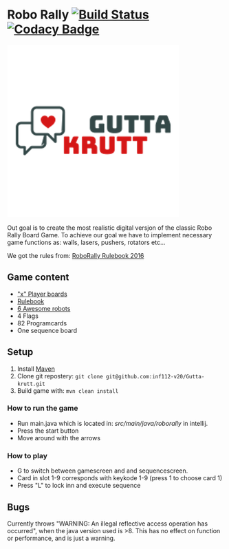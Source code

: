 # Robo Rally [![Build Status](https://travis-ci.com/inf112-v20/Gutta-krutt.svg?branch=master)](https://travis-ci.com/inf112-v20/Gutta-krutt) [![Codacy Badge](https://api.codacy.com/project/badge/Grade/bb70fbcc87ab437c85e2f1a17cf31c35)](https://www.codacy.com/gh/inf112-v20/Gutta-krutt?utm_source=github.com&amp;utm_medium=referral&amp;utm_content=inf112-v20/Gutta-krutt&amp;utm_campaign=Badge_Grade)

![Logo](https://github.com/inf112-v20/Gutta-krutt/blob/master/assets/logo.png)

Out goal is to create the most realistic digital versjon of the classic Robo Rally Board Game. To achieve our goal we have to implement necessary game functions as: walls, lasers, pushers, rotators etc...

We got the rules from: [RoboRally Rulebook 2016](https://media.wizards.com/2015/rules/robo_rally_rules.pdf)

## Game content
-   ["x" Player boards](https://github.com/inf112-v20/Gutta-krutt/tree/master/assets/Maps)
-   [Rulebook]()
-   [6 Awesome robots](https://github.com/inf112-v20/Gutta-krutt/tree/master/assets/Robots)
-   4 Flags
-   82 Programcards 
-   One sequence board

## Setup
1.  Install [Maven](https://maven.apache.org/download.cgi)
2.  Clone git repostery: `git clone git@github.com:inf112-v20/Gutta-krutt.git`
3.  Build game with: `mvn clean install`

### How to run the game
-   Run main.java which is located in: _src/main/java/roborally_ in intellij.
-   Press the start button
-   Move around with the arrows

### How to play
-   G to switch between gamescreen and and sequencescreen.
-   Card in slot 1-9 corresponds with keykode 1-9 (press 1 to choose card 1)
-   Press "L" to lock inn and execute sequence 

## Bugs
Currently throws "WARNING: An illegal reflective access operation has occurred", when the java version used is >8. This has no effect on function or performance, and is just a warning.
